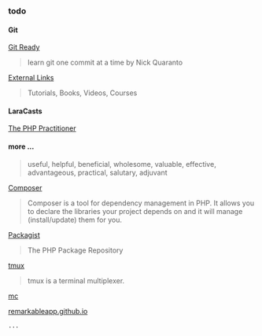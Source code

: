 ### todo

#### Git

[Git Ready](http://gitready.com/)
> learn git one commit at a time
> by Nick Quaranto

[External Links](https://book.git-scm.com/doc/ext)
> Tutorials, Books, Videos, Courses

#### LaraCasts

[The PHP Practitioner](https://laracasts.com/series/php-for-beginners)


#### more ...
> useful, helpful, beneficial, wholesome, valuable, effective, advantageous, practical, salutary, adjuvant

[Composer](https://getcomposer.org/)
> Composer is a tool for dependency management in PHP.
> It allows you to declare the libraries your project depends on and it will manage (install/update) them for you.

[Packagist](https://packagist.org/)
> The PHP Package Repository

[tmux](https://github.com/tmux/tmux/wiki)
>tmux is a terminal multiplexer.

[mc](https://midnight-commander.org/)

[remarkableapp.github.io](https://remarkableapp.github.io/)


`...`
